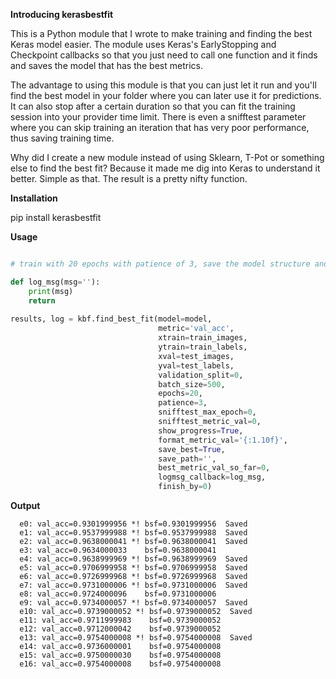 **Introducing kerasbestfit**

This is a Python module that I wrote to make training and finding the best Keras model easier. The module uses Keras's EarlyStopping and Checkpoint callbacks so that you just need to call one function and it finds and saves the model that has the best metrics.

The advantage to using this module is that you can just let it run and you'll find the best model in your folder where you can later use it for predictions. It can also stop after a certain duration so that you can fit the training session into your provider time limit. There is even a snifftest parameter where you can skip training an iteration that has very poor performance, thus saving training time.

Why did I create a new module instead of using Sklearn, T-Pot or something else to find the best fit? Because it made me dig into Keras to understand it better. Simple as that. The result is a pretty nifty function.

**Installation**

pip install kerasbestfit

**Usage**
```python

# train with 20 epochs with patience of 3, save the model structure and weights, and show the best so far (bsf)

def log_msg(msg=''):
    print(msg)
    return
    
results, log = kbf.find_best_fit(model=model,
                                 metric='val_acc',
                                 xtrain=train_images,
                                 ytrain=train_labels,
                                 xval=test_images,
                                 yval=test_labels,
                                 validation_split=0,
                                 batch_size=500,
                                 epochs=20,
                                 patience=3,
                                 snifftest_max_epoch=0,
                                 snifftest_metric_val=0,
                                 show_progress=True,
                                 format_metric_val='{:1.10f}',
                                 save_best=True,
                                 save_path='',
                                 best_metric_val_so_far=0,
                                 logmsg_callback=log_msg,
                                 finish_by=0)
```                                 
                                 
**Output**   
```text
  e0: val_acc=0.9301999956 *! bsf=0.9301999956  Saved 
  e1: val_acc=0.9537999988 *! bsf=0.9537999988  Saved 
  e2: val_acc=0.9638000041 *! bsf=0.9638000041  Saved 
  e3: val_acc=0.9634000033    bsf=0.9638000041 
  e4: val_acc=0.9638999969 *! bsf=0.9638999969  Saved 
  e5: val_acc=0.9706999958 *! bsf=0.9706999958  Saved 
  e6: val_acc=0.9726999968 *! bsf=0.9726999968  Saved 
  e7: val_acc=0.9731000006 *! bsf=0.9731000006  Saved 
  e8: val_acc=0.9724000096    bsf=0.9731000006 
  e9: val_acc=0.9734000057 *! bsf=0.9734000057  Saved 
  e10: val_acc=0.9739000052 *! bsf=0.9739000052  Saved 
  e11: val_acc=0.9711999983    bsf=0.9739000052 
  e12: val_acc=0.9712000042    bsf=0.9739000052 
  e13: val_acc=0.9754000008 *! bsf=0.9754000008  Saved 
  e14: val_acc=0.9736000001    bsf=0.9754000008 
  e15: val_acc=0.9750000030    bsf=0.9754000008 
  e16: val_acc=0.9754000008    bsf=0.9754000008 
  ```

